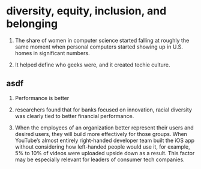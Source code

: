 # diversity, equity, inclusion, and belonging

1. The share of women in computer science started falling at roughly the same moment when personal computers started showing up in U.S. homes in significant numbers.

2. It helped define who geeks were, and it created techie culture.

## asdf

1. Performance is better

2. researchers found that for banks focused on innovation, racial diversity was clearly tied to better financial performance.

3. When the employees of an organization better represent their users and desired users, they will build more effectively for those groups. When YouTube’s almost entirely right-handed developer team built the iOS app without considering how left-handed people would use it, for example, 5% to 10% of videos were uploaded upside down as a result. This factor may be especially relevant for leaders of consumer tech companies.
